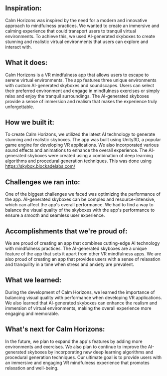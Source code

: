 ## Inspiration:
Calm Horizons was inspired by the need for a modern and innovative approach to mindfulness practices. We wanted to create an immersive and calming experience that could transport users to tranquil virtual environments. To achieve this, we used AI-generated skyboxes to create stunning and realistic virtual environments that users can explore and interact with.

## What it does:
Calm Horizons is a VR mindfulness app that allows users to escape to serene virtual environments. The app features three unique environments with custom AI-generated skyboxes and soundscapes. Users can select their preferred environment and engage in mindfulness exercises or simply relax and enjoy the tranquil surroundings. The AI-generated skyboxes provide a sense of immersion and realism that makes the experience truly unforgettable.

## How we built it:
To create Calm Horizons, we utilized the latest AI technology to generate stunning and realistic skyboxes. The app was built using Unity3D, a popular game engine for developing VR applications. We also incorporated various sound effects and animations to enhance the overall experience. The AI-generated skyboxes were created using a combination of deep learning algorithms and procedural generation techniques. This was done using https://skybox.blockadelabs.com/

## Challenges we ran into:
One of the biggest challenges we faced was optimizing the performance of the app. AI-generated skyboxes can be complex and resource-intensive, which can affect the app's overall performance. We had to find a way to balance the visual quality of the skyboxes with the app's performance to ensure a smooth and seamless user experience.

## Accomplishments that we're proud of:
We are proud of creating an app that combines cutting-edge AI technology with mindfulness practices. The AI-generated skyboxes are a unique feature of the app that sets it apart from other VR mindfulness apps. We are also proud of creating an app that provides users with a sense of relaxation and tranquility in a time when stress and anxiety are prevalent.

## What we learned:
During the development of Calm Horizons, we learned the importance of balancing visual quality with performance when developing VR applications. We also learned that AI-generated skyboxes can enhance the realism and immersion of virtual environments, making the overall experience more engaging and memorable.

## What's next for Calm Horizons:
In the future, we plan to expand the app's features by adding more environments and exercises. We also plan to continue to improve the AI-generated skyboxes by incorporating new deep learning algorithms and procedural generation techniques. Our ultimate goal is to provide users with an immersive and engaging VR mindfulness experience that promotes relaxation and well-being.
